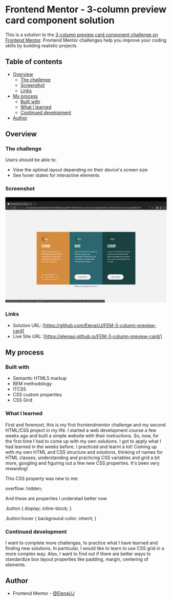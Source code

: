 # Frontend Mentor - 3-column preview card component solution

This is a solution to the [3-column preview card component challenge on Frontend Mentor](https://www.frontendmentor.io/challenges/3column-preview-card-component-pH92eAR2-). Frontend Mentor challenges help you improve your coding skills by building realistic projects. 

## Table of contents

- [Overview](#overview)
  - [The challenge](#the-challenge)
  - [Screenshot](#screenshot)
  - [Links](#links)
- [My process](#my-process)
  - [Built with](#built-with)
  - [What I learned](#what-i-learned)
  - [Continued development](#continued-development)
- [Author](#author)

## Overview

### The challenge

Users should be able to:

- View the optimal layout depending on their device's screen size
- See hover states for interactive elements

### Screenshot

![](./screenshot.png)

### Links

- Solution URL: [https://github.com/ElenaUJ/FEM-3-column-preview-card]
- Live Site URL: [https://elenauj.github.io/FEM-3-column-preview-card/]

## My process

### Built with

- Semantic HTML5 markup
- BEM methodology
- ITCSS
- CSS custom properties
- CSS Grid

### What I learned

First and foremost, this is my first frontendmentor challenge and my second HTML/CSS  project in my life. I started a web development course a few weeks ago and built a simple website with their instructions. So, now, for the first time I had to come up with my own solutions. I got to apply what I had learned in the weeks before. I practiced and learnt a lot! Coming up with my own HTML and CSS structure and solutions, thinking of names for HTML classes, understanding and practicing CSS variables and grid a bit more, googling and figuring out a few new CSS properties. It's been very rewarding!

This CSS property was new to me:

overflow: hidden;

And these are properties I understad better now

.button {
  display: inline-block;
}

.button:hover {
  background-color: inherit;
}

### Continued development

I want to complete more challenges, to practice what I have learned and finding new solutions. In particular, I would like to learn to use CSS grid in a more complex way. Also, I want to find out if there are better ways to standardize box layout properties like padding, margin, centering of elements.

## Author

- Frontend Mentor - [@ElenaUJ](https://www.frontendmentor.io/profile/ElenaUJ)